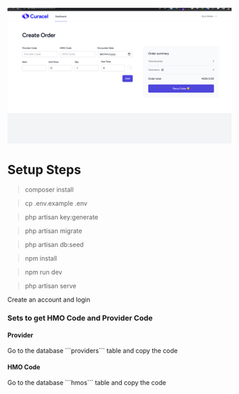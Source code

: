 <p align="center">
<img src="project-sample.png" alt="Build Status"/>
</p>

<h1>Setup Steps</h3>

>composer install

>cp .env.example .env

>php artisan key:generate

>php artisan migrate

>php artisan db:seed

>npm install

>npm run dev

>php artisan serve

Create an account and login

<h3>Sets to get HMO Code and Provider Code</h3>

<h4>Provider</h4>
Go to the database ```providers``` table and copy the code

<h4>HMO Code </h4>
Go to the database ```hmos``` table and copy the code
